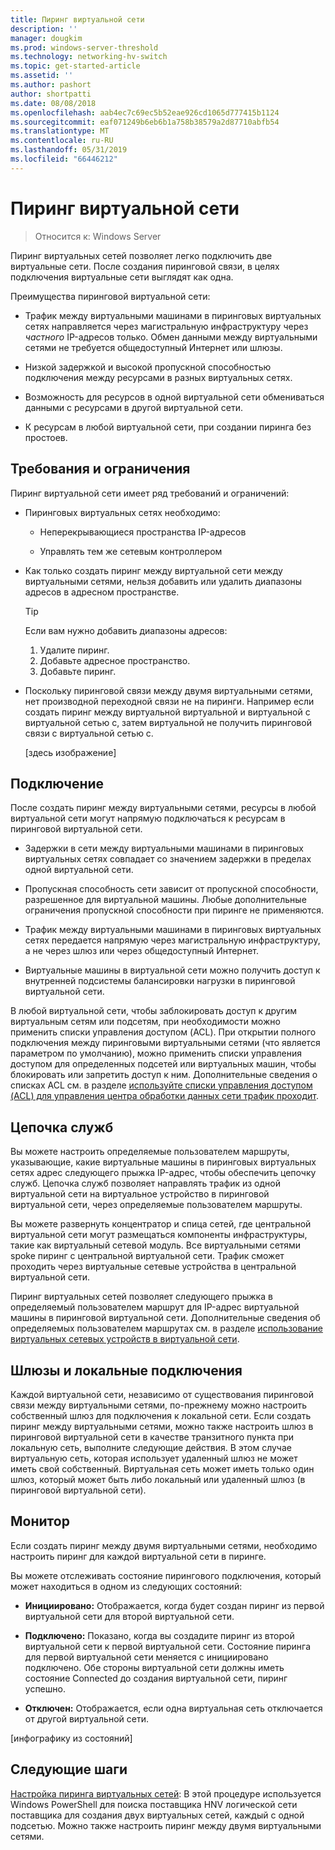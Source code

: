 ```yaml
---
title: Пиринг виртуальной сети
description: ''
manager: dougkim
ms.prod: windows-server-threshold
ms.technology: networking-hv-switch
ms.topic: get-started-article
ms.assetid: ''
ms.author: pashort
author: shortpatti
ms.date: 08/08/2018
ms.openlocfilehash: aab4ec7c69ec5b52eae926cd1065d777415b1124
ms.sourcegitcommit: eaf071249b6eb6b1a758b38579a2d87710abfb54
ms.translationtype: MT
ms.contentlocale: ru-RU
ms.lasthandoff: 05/31/2019
ms.locfileid: "66446212"
---
```

# <a name="virtual-network-peering"></a>Пиринг виртуальной сети

>Относится к: Windows Server

Пиринг виртуальных сетей позволяет легко подключить две виртуальные сети. После создания пиринговой связи, в целях подключения виртуальные сети выглядят как одна. 

Преимущества пиринговой виртуальной сети:

-   Трафик между виртуальными машинами в пиринговых виртуальных сетях направляется через магистральную инфраструктуру через *частного* IP-адресов только. Обмен данными между виртуальными сетями не требуется общедоступный Интернет или шлюзы.

-   Низкой задержкой и высокой пропускной способностью подключения между ресурсами в разных виртуальных сетях.

-   Возможность для ресурсов в одной виртуальной сети обмениваться данными с ресурсами в другой виртуальной сети.

-   К ресурсам в любой виртуальной сети, при создании пиринга без простоев.

## <a name="requirements-and-constraints"></a>Требования и ограничения

Пиринг виртуальной сети имеет ряд требований и ограничений:

- Пиринговых виртуальных сетях необходимо:

  -   Неперекрывающиеся пространства IP-адресов

  -   Управлять тем же сетевым контроллером

- Как только создать пиринг между виртуальной сети между виртуальными сетями, нельзя добавить или удалить диапазоны адресов в адресном пространстве.

  >[!TIP]
  >Если вам нужно добавить диапазоны адресов:<ol><li>Удалите пиринг.</li><li>Добавьте адресное пространство.</li><li>Добавьте пиринг.</li></ol>

- Поскольку пиринговой связи между двумя виртуальными сетями, нет производной переходной связи не на пиринги. Например если создать пиринг между виртуальной виртуальной и виртуальной с виртуальной сетью с, затем виртуальной не получить пиринговой связи с виртуальной сетью с.

  [здесь изображение]

## <a name="connectivity"></a>Подключение

После создать пиринг между виртуальными сетями, ресурсы в любой виртуальной сети могут напрямую подключаться к ресурсам в пиринговой виртуальной сети.

-   Задержки в сети между виртуальными машинами в пиринговых виртуальных сетях совпадает со значением задержки в пределах одной виртуальной сети.

-   Пропускная способность сети зависит от пропускной способности, разрешенное для виртуальной машины. Любые дополнительные ограничения пропускной способности при пиринге не применяются.

-   Трафик между виртуальными машинами в пиринговых виртуальных сетях передается напрямую через магистральную инфраструктуру, а не через шлюз или через общедоступный Интернет.

-   Виртуальные машины в виртуальной сети можно получить доступ к внутренней подсистемы балансировки нагрузки в пиринговой виртуальной сети.

В любой виртуальной сети, чтобы заблокировать доступ к другим виртуальным сетям или подсетям, при необходимости можно применить списки управления доступом (ACL). При открытии полного подключения между пиринговыми виртуальными сетями (что является параметром по умолчанию), можно применить списки управления доступом для определенных подсетей или виртуальных машин, чтобы блокировать или запретить доступ к ним. Дополнительные сведения о списках ACL см. в разделе [используйте списки управления доступом (ACL) для управления центра обработки данных сети трафик проходит](https://docs.microsoft.com/windows-server/networking/sdn/manage/use-acls-for-traffic-flow).

## <a name="service-chaining"></a>Цепочка служб

Вы можете настроить определяемые пользователем маршруты, указывающие, какие виртуальные машины в пиринговых виртуальных сетях адрес следующего прыжка IP-адрес, чтобы обеспечить цепочку служб. Цепочка служб позволяет направлять трафик из одной виртуальной сети на виртуальное устройство в пиринговой виртуальной сети, через определяемые пользователем маршруты.

Вы можете развернуть концентратор и спица сетей, где центральной виртуальной сети могут размещаться компоненты инфраструктуры, такие как виртуальный сетевой модуль. Все виртуальными сетями spoke пиринг с центральной виртуальной сети. Трафик сможет проходить через виртуальные сетевые устройства в центральной виртуальной сети.

Пиринг виртуальных сетей позволяет следующего прыжка в определяемый пользователем маршрут для IP-адрес виртуальной машины в пиринговой виртуальной сети. Дополнительные сведения об определяемых пользователем маршрутах см. в разделе [использование виртуальных сетевых устройств в виртуальной сети](https://docs.microsoft.com/windows-server/networking/sdn/manage/use-network-virtual-appliances-on-a-vn).

## <a name="gateways-and-on-premises-connectivity"></a>Шлюзы и локальные подключения

Каждой виртуальной сети, независимо от существования пиринговой связи между виртуальными сетями, по-прежнему можно настроить собственный шлюз для подключения к локальной сети. Если создать пиринг между виртуальными сетями, можно также настроить шлюз в пиринговой виртуальной сети в качестве транзитного пункта при локальную сеть, выполните следующие действия. В этом случае виртуальную сеть, которая использует удаленный шлюз не может иметь свой собственный. Виртуальная сеть может иметь только один шлюз, который может быть либо локальный или удаленный шлюз (в пиринговой виртуальной сети).

## <a name="monitor"></a>Монитор

Если создать пиринг между двумя виртуальными сетями, необходимо настроить пиринг для каждой виртуальной сети в пиринге.

Вы можете отслеживать состояние пирингового подключения, который может находиться в одном из следующих состояний:

-   **Инициировано:** Отображается, когда будет создан пиринг из первой виртуальной сети для второй виртуальной сети.

-   **Подключено:** Показано, когда вы создадите пиринг из второй виртуальной сети к первой виртуальной сети. Состояние пиринга для первой виртуальной сети меняется с инициировано подключено. Обе стороны виртуальной сети должны иметь состояние Connected до создания виртуальной сети, пиринг успешно.

-   **Отключен:** Отображается, если одна виртуальная сеть отключается от другой виртуальной сети.

[инфографику из состояний]

## <a name="next-steps"></a>Следующие шаги
[Настройка пиринга виртуальных сетей](sdn-configure-vnet-peering.md): В этой процедуре используется Windows PowerShell для поиска поставщика HNV логической сети поставщика для создания двух виртуальных сетей, каждый с одной подсетью. Можно также настроить пиринг между двумя виртуальными сетями.

